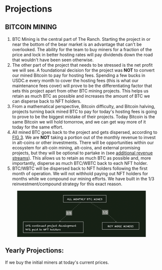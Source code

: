# Projections

## BITCOIN MINING&#x20;

####

1. BTC Mining is the central part of The Ranch. Starting the project in or near the bottom of the bear market is an advantage that can't be overlooked.  The ability for the team to buy miners for a fraction of the price and lock in better hosting rates will pay dividends down the road that wouldn't have been seen otherwise.
2. The other part of the project that needs to be stressed is the net profit we will see. A foundational decision for the project was **NOT** to convert our mined Bitcoin to pay for hosting fees. Spending a few bucks in USDC.e every month to cover the hosting fees (this is what our maintenance fees cover) will prove to be the differentiating factor that sets this project apart from other BTC mining projects. This helps us retain as much BTC as possible and increases the amount of BTC we can disperse back to NFT holders.&#x20;
3. From a mathematical perspective, Bitcoin difficulty, and Bitcoin halving, projects turning back mined BTC to pay for today's hosting fees is going to prove to be the biggest mistake of their projects.  Today Bitcoin is the same Bitcoin we will hold tomorrow, and we can get way more of it today for the same effort. &#x20;
4. All mined BTC goes back to the project and gets dispersed, according to [FIG 3](operations-101.md#monthly-btc-mining-rewards). We are **NOT** taking a portion out of the monthly revenue to invest in alt-coins or other investments. There will be opportunities within our ecosystem for alt-coin mining, alt-coins, and external promising projects, but they will be optional to partake in (see [additional revenue streams](operations-101.md#additional-revenue-streams)). This allows us to retain as much BTC as possible and, more importantly, disperse as much BTC/WBTC back to each NFT holder.&#x20;
5. BTC/WBTC will be dispersed back to NFT holders following the first month of operation. We will not withhold paying out NFT holders for months while we compound our mining efforts. We have built in the 1/3 reinvestment/compound strategy for this exact reason.&#x20;

<figure><img src="../../.gitbook/assets/image (5).png" alt=""><figcaption></figcaption></figure>



## Yearly Projections:&#x20;

If we buy the initial miners at today's current prices.&#x20;
